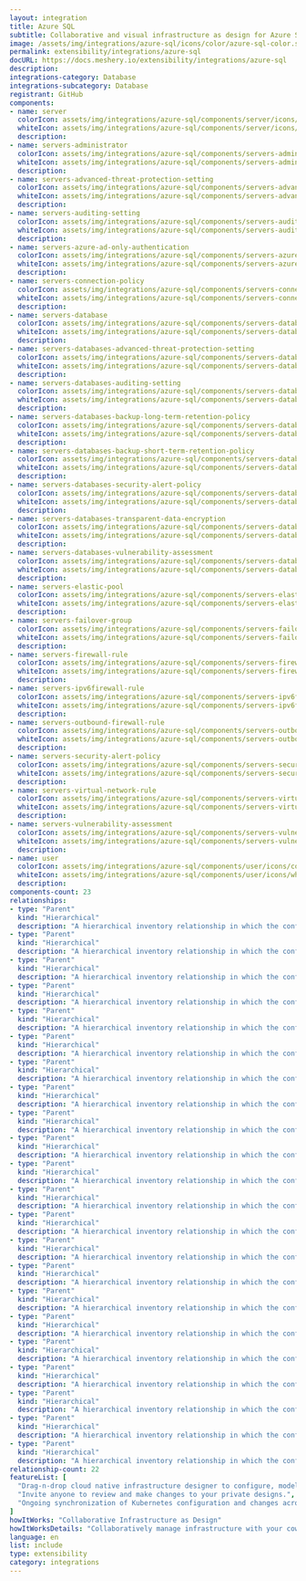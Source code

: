 ```yaml
---
layout: integration
title: Azure SQL
subtitle: Collaborative and visual infrastructure as design for Azure SQL
image: /assets/img/integrations/azure-sql/icons/color/azure-sql-color.svg
permalink: extensibility/integrations/azure-sql
docURL: https://docs.meshery.io/extensibility/integrations/azure-sql
description: 
integrations-category: Database
integrations-subcategory: Database
registrant: GitHub
components: 
- name: server
  colorIcon: assets/img/integrations/azure-sql/components/server/icons/color/server-color.svg
  whiteIcon: assets/img/integrations/azure-sql/components/server/icons/white/server-white.svg
  description: 
- name: servers-administrator
  colorIcon: assets/img/integrations/azure-sql/components/servers-administrator/icons/color/servers-administrator-color.svg
  whiteIcon: assets/img/integrations/azure-sql/components/servers-administrator/icons/white/servers-administrator-white.svg
  description: 
- name: servers-advanced-threat-protection-setting
  colorIcon: assets/img/integrations/azure-sql/components/servers-advanced-threat-protection-setting/icons/color/servers-advanced-threat-protection-setting-color.svg
  whiteIcon: assets/img/integrations/azure-sql/components/servers-advanced-threat-protection-setting/icons/white/servers-advanced-threat-protection-setting-white.svg
  description: 
- name: servers-auditing-setting
  colorIcon: assets/img/integrations/azure-sql/components/servers-auditing-setting/icons/color/servers-auditing-setting-color.svg
  whiteIcon: assets/img/integrations/azure-sql/components/servers-auditing-setting/icons/white/servers-auditing-setting-white.svg
  description: 
- name: servers-azure-ad-only-authentication
  colorIcon: assets/img/integrations/azure-sql/components/servers-azure-ad-only-authentication/icons/color/servers-azure-ad-only-authentication-color.svg
  whiteIcon: assets/img/integrations/azure-sql/components/servers-azure-ad-only-authentication/icons/white/servers-azure-ad-only-authentication-white.svg
  description: 
- name: servers-connection-policy
  colorIcon: assets/img/integrations/azure-sql/components/servers-connection-policy/icons/color/servers-connection-policy-color.svg
  whiteIcon: assets/img/integrations/azure-sql/components/servers-connection-policy/icons/white/servers-connection-policy-white.svg
  description: 
- name: servers-database
  colorIcon: assets/img/integrations/azure-sql/components/servers-database/icons/color/servers-database-color.svg
  whiteIcon: assets/img/integrations/azure-sql/components/servers-database/icons/white/servers-database-white.svg
  description: 
- name: servers-databases-advanced-threat-protection-setting
  colorIcon: assets/img/integrations/azure-sql/components/servers-databases-advanced-threat-protection-setting/icons/color/servers-databases-advanced-threat-protection-setting-color.svg
  whiteIcon: assets/img/integrations/azure-sql/components/servers-databases-advanced-threat-protection-setting/icons/white/servers-databases-advanced-threat-protection-setting-white.svg
  description: 
- name: servers-databases-auditing-setting
  colorIcon: assets/img/integrations/azure-sql/components/servers-databases-auditing-setting/icons/color/servers-databases-auditing-setting-color.svg
  whiteIcon: assets/img/integrations/azure-sql/components/servers-databases-auditing-setting/icons/white/servers-databases-auditing-setting-white.svg
  description: 
- name: servers-databases-backup-long-term-retention-policy
  colorIcon: assets/img/integrations/azure-sql/components/servers-databases-backup-long-term-retention-policy/icons/color/servers-databases-backup-long-term-retention-policy-color.svg
  whiteIcon: assets/img/integrations/azure-sql/components/servers-databases-backup-long-term-retention-policy/icons/white/servers-databases-backup-long-term-retention-policy-white.svg
  description: 
- name: servers-databases-backup-short-term-retention-policy
  colorIcon: assets/img/integrations/azure-sql/components/servers-databases-backup-short-term-retention-policy/icons/color/servers-databases-backup-short-term-retention-policy-color.svg
  whiteIcon: assets/img/integrations/azure-sql/components/servers-databases-backup-short-term-retention-policy/icons/white/servers-databases-backup-short-term-retention-policy-white.svg
  description: 
- name: servers-databases-security-alert-policy
  colorIcon: assets/img/integrations/azure-sql/components/servers-databases-security-alert-policy/icons/color/servers-databases-security-alert-policy-color.svg
  whiteIcon: assets/img/integrations/azure-sql/components/servers-databases-security-alert-policy/icons/white/servers-databases-security-alert-policy-white.svg
  description: 
- name: servers-databases-transparent-data-encryption
  colorIcon: assets/img/integrations/azure-sql/components/servers-databases-transparent-data-encryption/icons/color/servers-databases-transparent-data-encryption-color.svg
  whiteIcon: assets/img/integrations/azure-sql/components/servers-databases-transparent-data-encryption/icons/white/servers-databases-transparent-data-encryption-white.svg
  description: 
- name: servers-databases-vulnerability-assessment
  colorIcon: assets/img/integrations/azure-sql/components/servers-databases-vulnerability-assessment/icons/color/servers-databases-vulnerability-assessment-color.svg
  whiteIcon: assets/img/integrations/azure-sql/components/servers-databases-vulnerability-assessment/icons/white/servers-databases-vulnerability-assessment-white.svg
  description: 
- name: servers-elastic-pool
  colorIcon: assets/img/integrations/azure-sql/components/servers-elastic-pool/icons/color/servers-elastic-pool-color.svg
  whiteIcon: assets/img/integrations/azure-sql/components/servers-elastic-pool/icons/white/servers-elastic-pool-white.svg
  description: 
- name: servers-failover-group
  colorIcon: assets/img/integrations/azure-sql/components/servers-failover-group/icons/color/servers-failover-group-color.svg
  whiteIcon: assets/img/integrations/azure-sql/components/servers-failover-group/icons/white/servers-failover-group-white.svg
  description: 
- name: servers-firewall-rule
  colorIcon: assets/img/integrations/azure-sql/components/servers-firewall-rule/icons/color/servers-firewall-rule-color.svg
  whiteIcon: assets/img/integrations/azure-sql/components/servers-firewall-rule/icons/white/servers-firewall-rule-white.svg
  description: 
- name: servers-ipv6firewall-rule
  colorIcon: assets/img/integrations/azure-sql/components/servers-ipv6firewall-rule/icons/color/servers-ipv6firewall-rule-color.svg
  whiteIcon: assets/img/integrations/azure-sql/components/servers-ipv6firewall-rule/icons/white/servers-ipv6firewall-rule-white.svg
  description: 
- name: servers-outbound-firewall-rule
  colorIcon: assets/img/integrations/azure-sql/components/servers-outbound-firewall-rule/icons/color/servers-outbound-firewall-rule-color.svg
  whiteIcon: assets/img/integrations/azure-sql/components/servers-outbound-firewall-rule/icons/white/servers-outbound-firewall-rule-white.svg
  description: 
- name: servers-security-alert-policy
  colorIcon: assets/img/integrations/azure-sql/components/servers-security-alert-policy/icons/color/servers-security-alert-policy-color.svg
  whiteIcon: assets/img/integrations/azure-sql/components/servers-security-alert-policy/icons/white/servers-security-alert-policy-white.svg
  description: 
- name: servers-virtual-network-rule
  colorIcon: assets/img/integrations/azure-sql/components/servers-virtual-network-rule/icons/color/servers-virtual-network-rule-color.svg
  whiteIcon: assets/img/integrations/azure-sql/components/servers-virtual-network-rule/icons/white/servers-virtual-network-rule-white.svg
  description: 
- name: servers-vulnerability-assessment
  colorIcon: assets/img/integrations/azure-sql/components/servers-vulnerability-assessment/icons/color/servers-vulnerability-assessment-color.svg
  whiteIcon: assets/img/integrations/azure-sql/components/servers-vulnerability-assessment/icons/white/servers-vulnerability-assessment-white.svg
  description: 
- name: user
  colorIcon: assets/img/integrations/azure-sql/components/user/icons/color/user-color.svg
  whiteIcon: assets/img/integrations/azure-sql/components/user/icons/white/user-white.svg
  description: 
components-count: 23
relationships: 
- type: "Parent"
  kind: "Hierarchical"
  description: "A hierarchical inventory relationship in which the configuration of (parent component) is patched with the configuration of (child component). "
- type: "Parent"
  kind: "Hierarchical"
  description: "A hierarchical inventory relationship in which the configuration of (parent component) is patched with the configuration of (child component). "
- type: "Parent"
  kind: "Hierarchical"
  description: "A hierarchical inventory relationship in which the configuration of (parent component) is patched with the configuration of (child component). "
- type: "Parent"
  kind: "Hierarchical"
  description: "A hierarchical inventory relationship in which the configuration of (parent component) is patched with the configuration of (child component). "
- type: "Parent"
  kind: "Hierarchical"
  description: "A hierarchical inventory relationship in which the configuration of (parent component) is patched with the configuration of (child component). "
- type: "Parent"
  kind: "Hierarchical"
  description: "A hierarchical inventory relationship in which the configuration of (parent component) is patched with the configuration of (child component). "
- type: "Parent"
  kind: "Hierarchical"
  description: "A hierarchical inventory relationship in which the configuration of (parent component) is patched with the configuration of (child component). "
- type: "Parent"
  kind: "Hierarchical"
  description: "A hierarchical inventory relationship in which the configuration of (parent component) is patched with the configuration of (child component). "
- type: "Parent"
  kind: "Hierarchical"
  description: "A hierarchical inventory relationship in which the configuration of (parent component) is patched with the configuration of (child component). "
- type: "Parent"
  kind: "Hierarchical"
  description: "A hierarchical inventory relationship in which the configuration of (parent component) is patched with the configuration of (child component). "
- type: "Parent"
  kind: "Hierarchical"
  description: "A hierarchical inventory relationship in which the configuration of (parent component) is patched with the configuration of (child component). "
- type: "Parent"
  kind: "Hierarchical"
  description: "A hierarchical inventory relationship in which the configuration of (parent component) is patched with the configuration of (child component). "
- type: "Parent"
  kind: "Hierarchical"
  description: "A hierarchical inventory relationship in which the configuration of (parent component) is patched with the configuration of (child component). "
- type: "Parent"
  kind: "Hierarchical"
  description: "A hierarchical inventory relationship in which the configuration of (parent component) is patched with the configuration of (child component). "
- type: "Parent"
  kind: "Hierarchical"
  description: "A hierarchical inventory relationship in which the configuration of (parent component) is patched with the configuration of (child component). "
- type: "Parent"
  kind: "Hierarchical"
  description: "A hierarchical inventory relationship in which the configuration of (parent component) is patched with the configuration of (child component). "
- type: "Parent"
  kind: "Hierarchical"
  description: "A hierarchical inventory relationship in which the configuration of (parent component) is patched with the configuration of (child component). "
- type: "Parent"
  kind: "Hierarchical"
  description: "A hierarchical inventory relationship in which the configuration of (parent component) is patched with the configuration of (child component). "
- type: "Parent"
  kind: "Hierarchical"
  description: "A hierarchical inventory relationship in which the configuration of (parent component) is patched with the configuration of (child component). "
- type: "Parent"
  kind: "Hierarchical"
  description: "A hierarchical inventory relationship in which the configuration of (parent component) is patched with the configuration of (child component). "
- type: "Parent"
  kind: "Hierarchical"
  description: "A hierarchical inventory relationship in which the configuration of (parent component) is patched with the configuration of (child component). "
- type: "Parent"
  kind: "Hierarchical"
  description: "A hierarchical inventory relationship in which the configuration of (parent component) is patched with the configuration of (child component). "
relationship-count: 22
featureList: [
  "Drag-n-drop cloud native infrastructure designer to configure, model, and deploy your workloads.",
  "Invite anyone to review and make changes to your private designs.",
  "Ongoing synchronization of Kubernetes configuration and changes across any number of clusters."
]
howItWorks: "Collaborative Infrastructure as Design"
howItWorksDetails: "Collaboratively manage infrastructure with your coworkers synchronously sharing the same designs."
language: en
list: include
type: extensibility
category: integrations
---
```

